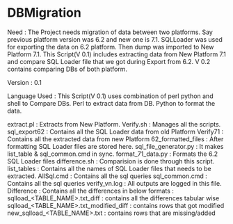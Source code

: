 # DBMigration

Need : The Project needs migration of data between two platforms. Say previous platform version was 6.2 and new one is 7.1.
       SQLLoader was used for exporting the data on 6.2 platform.
       Then dump was imported to New Platform 7.1.
       This Script(V 0.1) includes extracting data from New Platform 7.1 and compare SQL Loader file that we got during Export from 6.2.
       V 0.2 contains comparing DBs of both platform.

Version : 0.1      

Language Used : This Script(V 0.1) uses combination of perl python and shell to Compare DBs.
                Perl to extract data from DB.
                Python to format the data.
                

extract.pl              : Extracts from New Platform.
Verify.sh               : Manages all the scripts.
sql_export62            : Contains all the SQL Loader data from old Platform
Verify71                : Contains all the extracted data from new Platform
62_formatted_files      : After formatting SQL Loader files are stored here.
sql_file_generator.py   : It makes list_table & sql_common.cmd in sync.
format_71_data.py       : Formats the 6.2 SQL Loader files
difference.sh           : Comparision is done through this script.
list_tables             : Contains all the names of SQL Loader files that needs to be extracted. 
AllSql.cmd              : Contains all the sql queries
sql_common.cmd          : Contains all the sql queries
verify_vn.log           : All outputs are logged in this file.
Difference              : Contains all the differences in below formats :
                            sqlload_<TABLE_NAME>.txt_diff           : contains all the differences tabular wise
                            sqlload_<TABLE_NAME>.txt_modified_diff  : contains rows that got modified
                            new_sqlload_<TABLE_NAME>.txt            : contains rows that are missing/added
                
